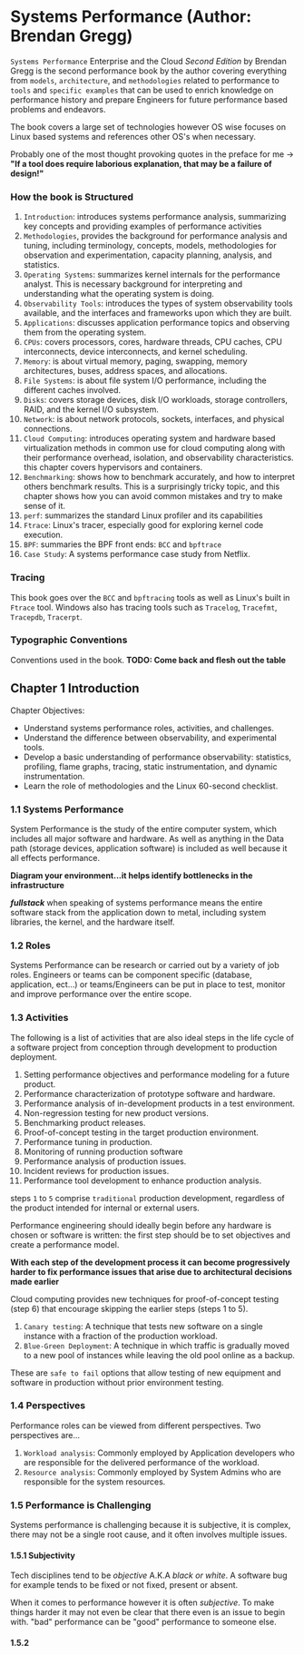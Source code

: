 # Systems Performance (Author: Brendan Gregg)
`Systems Performance` Enterprise and the Cloud <i>Second Edition </i> by Brendan Gregg is the second performance book by the author covering everything from `models`, `architecture`, and `methodologies` related to performance to `tools` and `specific examples` that can be used to enrich knowledge on performance history and prepare Engineers for future performance based problems and endeavors.

The book covers a large set of technologies however OS wise focuses on Linux based systems and references other OS's when necessary. 

Probably one of the most thought provoking quotes in the preface for me -> 
**"If a tool does require laborious explanation, that may be a failure of design!"**

### How the book is Structured
1. `Introduction`: introduces systems performance analysis, summarizing key concepts and providing examples of performance activities
2. `Methodologies`, provides the background for performance analysis and tuning, including terminology, concepts, models, methodologies for observation and experimentation, capacity planning, analysis, and statistics.
3. `Operating Systems`: summarizes kernel internals for the performance analyst. This is necessary background for interpreting and understanding what the operating system is doing.
4. `Observability Tools`: introduces the types of system observability tools available, and the interfaces and frameworks upon which they are built.
5. `Applications`: discusses application performance topics and observing them from the operating system.
6. `CPUs`: covers processors, cores, hardware threads, CPU caches, CPU interconnects, device interconnects, and kernel scheduling.
7. `Memory`: is about virtual memory, paging, swapping, memory architectures, buses, address spaces, and allocations.
8. `File Systems`: is about file system I/O performance, including the different caches involved.
9. `Disks`: covers storage devices, disk I/O workloads, storage controllers, RAID, and the kernel I/O subsystem.
10. `Network`: is about network protocols, sockets, interfaces, and physical connections.
11. `Cloud Computing`: introduces operating system and hardware based virtualization methods in common use for cloud computing along with their performance overhead, isolation, and observability characteristics. this chapter covers hypervisors and containers.
12. `Benchmarking`: shows how to benchmark accurately, and how to interpret others benchmark results. This is a surprisingly tricky topic, and this chapter shows how you can avoid common mistakes and try to make sense of it.
13. `perf`: summarizes the standard Linux profiler and its capabilities
14. `Ftrace`: Linux's tracer, especially good for exploring kernel code execution.
15. `BPF`: summaries the BPF front ends: `BCC` and `bpftrace`
16. `Case Study`: A systems performance case study from Netflix.

### Tracing
This book goes over the `BCC` and `bpftracing` tools as well as Linux's built in `Ftrace` tool. Windows also has tracing tools such as `Tracelog`, `Tracefmt`, `Tracepdb`, `Tracerpt`.

### Typographic Conventions
Conventions used in the book. **TODO: Come back and flesh out the table**


## Chapter 1 Introduction
Chapter Objectives:
- Understand systems performance roles, activities, and challenges.
- Understand the difference between observability, and experimental tools.
- Develop a basic understanding of performance observability: statistics, profiling, flame graphs, tracing, static instrumentation, and dynamic instrumentation.
- Learn the role of methodologies and the Linux 60-second checklist.

### 1.1 Systems Performance
System Performance is the study of the entire computer system, which includes all major software and hardware. As well as anything in the Data path (storage devices, application software) is included as well because it all effects performance.

**Diagram your environment...it helps identify bottlenecks in the infrastructure**

<b><i>fullstack</i></b> when speaking of systems performance means the entire software stack from the application down to metal, including system libraries, the kernel, and the hardware itself.

### 1.2 Roles
Systems Performance can be research or carried out by a variety of job roles. Engineers or teams can be component specific (database, application, ect...) or teams/Engineers can be put in place to test, monitor and improve performance over the entire scope.

### 1.3 Activities
The following is a list of activities that are also ideal steps in the life cycle of a software project from conception through development to production deployment.

1. Setting performance objectives and performance modeling for a future product.
2. Performance characterization of prototype software and hardware.
3. Performance analysis of in-development products in a test environment.
4. Non-regression testing for new product versions.
5. Benchmarking product releases.
6. Proof-of-concept testing in the target production environment.
7. Performance tuning in production.
8. Monitoring of running production software
9. Performance analysis of production issues.
10. Incident reviews for production issues.
11. Performance tool development to enhance production analysis.

steps `1` to `5` comprise `traditional` production development, regardless of the product intended for internal or external users.

Performance engineering should ideally begin before any hardware is chosen or software is written: the first step should be to set objectives and create a performance model. 

**With each step of the development process it can become progressively harder to fix performance issues that arise due to architectural decisions made earlier**

Cloud computing provides new techniques for proof-of-concept testing (step 6) that encourage skipping the earlier steps (steps 1 to 5). 

1. `Canary testing`: A technique that tests new software on a single instance with a fraction of the production workload.
2. `Blue-Green Deployment`: A technique in which traffic is gradually moved to a new pool of instances while leaving the old pool online as a backup.

These are `safe to fail` options that allow testing of new equipment and software in production without prior environment testing.

### 1.4 Perspectives
Performance roles can be viewed from different perspectives.
Two perspectives are...
1. `Workload analysis`: Commonly employed by Application developers who are responsible for the delivered performance of the workload. 
2. `Resource analysis`: Commonly employed by System Admins who are responsible for the system resources.

### 1.5 Performance is Challenging
Systems performance is challenging because it is subjective, it is complex, there may not be a single root cause, and it often involves multiple issues.

#### 1.5.1 Subjectivity
Tech disciplines tend to be <i>objective</i> A.K.A <i>black or white</i>. A software bug for example tends to be fixed or not fixed, present or absent. 

When it comes to performance however it is often <i>subjective</i>. To make things harder it may not even be clear that there even is an issue to begin with. "bad" performance can be "good" performance to someone else.

#### 1.5.2






